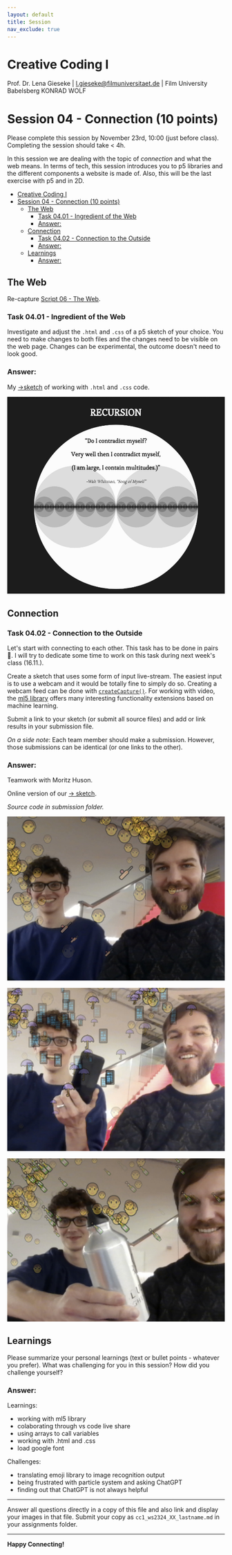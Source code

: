 ```yaml
---
layout: default
title: Session
nav_exclude: true
---
```



# Creative Coding I

Prof. Dr. Lena Gieseke \| l.gieseke@filmuniversitaet.de  \| Film University Babelsberg KONRAD WOLF
  


# Session 04 - Connection (10 points)

Please complete this session by November 23rd, 10:00 (just before class). Completing the session should take < 4h.  

In this session we are dealing with the topic of *connection* and what the web means. In terms of tech, this session introduces you to p5 libraries and the different components a website is made of. Also, this will be the last exercise with p5 and in 2D. 

- [Creative Coding I](#creative-coding-i)
- [Session 04 - Connection (10 points)](#session-04---connection-10-points)
  - [The Web](#the-web)
    - [Task 04.01 - Ingredient of the Web](#task-0401---ingredient-of-the-web)
    - [Answer:](#answer)
  - [Connection](#connection)
    - [Task 04.02 - Connection to the Outside](#task-0402---connection-to-the-outside)
    - [Answer:](#answer-1)
  - [Learnings](#learnings)
    - [Answer:](#answer-2)


## The Web 

Re-capture [Script 06 - The Web](../../02_scripts/cc1_ws2324_06_web_script.md).

### Task 04.01 - Ingredient of the Web

Investigate and adjust the `.html` and `.css` of a p5 sketch of your choice. You need to make changes to both files and the changes need to be visible on the web page. Changes can be experimental, the outcome doesn't need to look good.

### Answer:

My [->sketch](https://editor.p5js.org/adamtgarde/full/OUJx4ogmT) of working with `.html` and `.css` code.

![recursion](cc1_ws2324_04_01_streicher.jpg)

## Connection

### Task 04.02 - Connection to the Outside

Let's start with connecting to each other. This task has to be done in pairs 🥳. I will try to dedicate some time to work on this task during next week's class (16.11.).

Create a sketch that uses some form of input live-stream. The easiest input is to use a webcam and it would be totally fine to simply do so. Creating a webcam feed can be done with [`createCapture()`](https://p5js.org/reference/#/p5/createCapture). For working with video, the [ml5 library](https://learn.ml5js.org/#/tutorials/hello-ml5) offers many interesting functionality extensions based on machine learning.

Submit a link to your sketch (or submit all source files) and add or link results in your submission file.

*On a side note*: Each team member should make a submission. However, those submissions can be identical (or one links to the other).

### Answer:

Teamwork with Moritz Huson.

Online version of our [-> sketch](https://editor.p5js.org/adamtgarde/full/0KeHBYF22).

*Source code in submission folder.*

![person](cc1_ws2324_04__02_01_streicher.jpg)

![phone](cc1_ws2324_04_02_02_streicher.jpg)

![bottle](cc1_ws2324_04_02_03_streicher.jpg)


## Learnings

Please summarize your personal learnings (text or bullet points - whatever you prefer). What was challenging for you in this session? How did you challenge yourself?

### Answer:

Learnings:
- working with ml5 library
- colaborating through vs code live share
- using arrays to call variables
- working with .html and .css
- load google font


Challenges:
- translating emoji library to image recognition output
- being frustrated with particle system and asking ChatGPT
- finding out that ChatGPT is not always helpful
  
---

Answer all questions directly in a copy of this file and also link and display your images in that file. Submit your copy as `cc1_ws2324_XX_lastname.md` in your assignments folder.

---


**Happy Connecting!**
